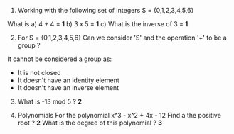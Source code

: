 1. Working with the following set of Integers S = {0,1,2,3,4,5,6}

What is
a) 4 + 4 = **1**
b) 3 x 5 = **1**
c) What is the inverse of 3 = **1**

2. For S = {0,1,2,3,4,5,6}
   Can we consider 'S' and the operation '+' to be a group ?

It cannot be considered a group as:

- It is not closed
- It doesn't have an identity element
- It doesn't have an inverse element

3. What is -13 mod 5 ?
   **2**

4. Polynomials
   For the polynomial x^3 - x^2 + 4x - 12
   Find a the positive root ? **2**
   What is the degree of this polynomial ? **3**
  